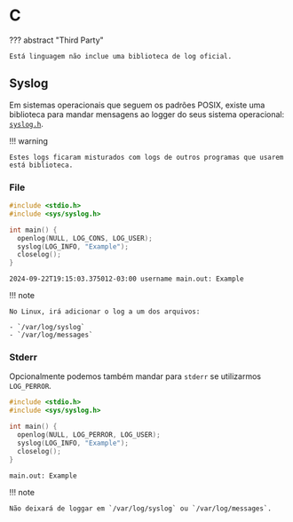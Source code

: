 # C

??? abstract "Third Party"
    
    Está linguagem não inclue uma biblioteca de log oficial.  

## Syslog

Em sistemas operacionais que seguem os padrões POSIX, existe uma biblioteca para mandar mensagens ao logger do seus sistema operacional: [`syslog.h`](https://en.wikipedia.org/wiki/C_POSIX_library).  

!!! warning

    Estes logs ficaram misturados com logs de outros programas que usarem está biblioteca.  

### File

```c
#include <stdio.h>
#include <sys/syslog.h>

int main() {
  openlog(NULL, LOG_CONS, LOG_USER);
  syslog(LOG_INFO, "Example");
  closelog();
}
```

```
2024-09-22T19:15:03.375012-03:00 username main.out: Example
```

!!! note

    No Linux, irá adicionar o log a um dos arquivos:  

    - `/var/log/syslog`
    - `/var/log/messages`

### Stderr

Opcionalmente podemos também mandar para `stderr` se utilizarmos `LOG_PERROR`.  

```c
#include <stdio.h>
#include <sys/syslog.h>

int main() {
  openlog(NULL, LOG_PERROR, LOG_USER);
  syslog(LOG_INFO, "Example");
  closelog();
}
```

```
main.out: Example
```

!!! note

    Não deixará de loggar em `/var/log/syslog` ou `/var/log/messages`.